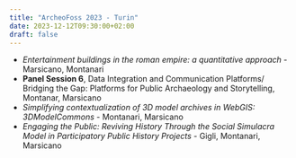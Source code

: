 ```yaml
---
title: "ArcheoFoss 2023 - Turin"
date: 2023-12-12T09:30:00+02:00
draft: false
---
```


* _Entertainment buildings in the roman empire: a quantitative approach_ - Marsicano, Montanari
* **Panel Session 6**, Data Integration and Communication Platforms/ Bridging the Gap: Platforms for Public Archaeology and Storytelling, Montanar, Marsicano
* _Simplifying contextualization of 3D model archives in WebGIS: 3DModelCommons_ - Montanari, Marsicano
* _Engaging the Public: Reviving History Through the Social Simulacra Model in Participatory Public History Projects_ - Gigli, Montanari, Marsicano
